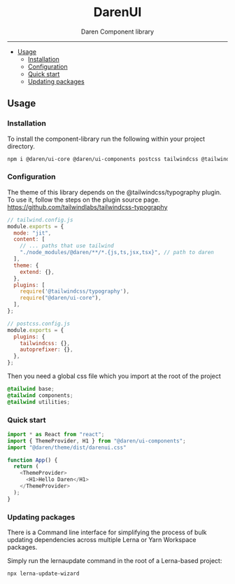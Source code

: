 <div align="center">
<h1>DarenUI</h1>

<p>Daren Component library</p>
</div>

---

<!-- START doctoc generated TOC please keep comment here to allow auto update -->
<!-- DON'T EDIT THIS SECTION, INSTEAD RE-RUN doctoc TO UPDATE -->

- [Usage](#usage)
  - [Installation](#installation)
  - [Configuration](#configuration)
  - [Quick start](#quick-start)
  - [Updating packages](#updating-packages)

<!-- END doctoc generated TOC please keep comment here to allow auto update -->

## Usage

### Installation

To install the component-library run the following within your project directory.

```sh
npm i @daren/ui-core @daren/ui-components postcss tailwindcss @tailwindcss/typography
```

### Configuration

The theme of this library depends on the @tailwindcss/typography plugin. To use it, follow the steps on the plugin source page. https://github.com/tailwindlabs/tailwindcss-typography

```js
// tailwind.config.js
module.exports = {
  mode: "jit",
  content: [
    // ... paths that use tailwind
    "./node_modules/@daren/**/*.{js,ts,jsx,tsx}", // path to daren
  ],
  theme: {
    extend: {},
  },
  plugins: [
    require('@tailwindcss/typography'),
    require("@daren/ui-core"),
  ],
};
```

```js
// postcss.config.js
module.exports = {
  plugins: {
    tailwindcss: {},
    autoprefixer: {},
  },
};
```

Then you need a global css file which you import at the root of the project

```css
@tailwind base;
@tailwind components;
@tailwind utilities;
```

### Quick start

```js
import * as React from "react";
import { ThemeProvider, H1 } from "@daren/ui-components";
import "@daren/theme/dist/darenui.css"

function App() {
  return (
    <ThemeProvider>
      <H1>Hello Daren</H1>
    </ThemeProvider>
  );
}
```

### Updating packages

There is a Command line interface for simplifying the process of bulk updating dependencies across multiple Lerna or Yarn Workspace packages.

Simply run the lernaupdate command in the root of a Lerna-based project:

```bash
npx lerna-update-wizard
```